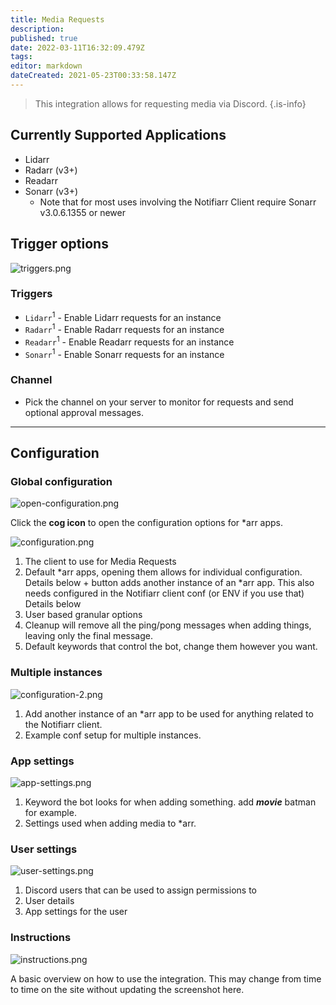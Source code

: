 ```yaml
---
title: Media Requests
description: 
published: true
date: 2022-03-11T16:32:09.479Z
tags: 
editor: markdown
dateCreated: 2021-05-23T00:33:58.147Z
---
```


> This integration allows for requesting media via Discord.
{.is-info}

## Currently Supported Applications

- Lidarr
- Radarr (v3+)
- Readarr
- Sonarr (v3+)
  - Note that for most uses involving the Notifiarr Client require Sonarr v3.0.6.1355 or newer

## Trigger options

![triggers.png](/mediarequests/triggers.png)

### Triggers

- `Lidarr`<sup>1</sup> - Enable Lidarr requests for an instance
- `Radarr`<sup>1</sup> - Enable Radarr requests for an instance
- `Readarr`<sup>1</sup> - Enable Readarr requests for an instance
- `Sonarr`<sup>1</sup> - Enable Sonarr requests for an instance

### Channel

- Pick the channel on your server to monitor for requests and send optional approval messages.

---

## Configuration

### Global configuration

![open-configuration.png](/mediarequests/open-configuration.png)

Click the **cog icon** to open the configuration options for *arr apps.

![configuration.png](/mediarequests/configuration.png)

1. The client to use for Media Requests
1. Default \*arr apps, opening them allows for individual configuration. Details below
\+ button adds another instance of an \*arr app. This also needs configured in the Notifiarr client conf (or ENV if you use that) Details below
1. User based granular options
1. Cleanup will remove all the ping/pong messages when adding things, leaving only the final message.
1. Default keywords that control the bot, change them however you want.

### Multiple instances

![configuration-2.png](/mediarequests/configuration-2.png)

1. Add another instance of an \*arr app to be used for anything related to the Notifiarr client.
1. Example conf setup for multiple instances.

### App settings

![app-settings.png](/mediarequests/app-settings.png)

1. Keyword the bot looks for when adding something. add ***movie*** batman for example.
1. Settings used when adding media to \*arr.

### User settings

![user-settings.png](/mediarequests/user-settings.png)

1. Discord users that can be used to assign permissions to
1. User details
3. App settings for the user

### Instructions

![instructions.png](/mediarequests/instructions.png)

A basic overview on how to use the integration. This may change from time to time on the site without updating the screenshot here.